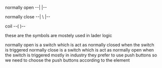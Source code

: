 normally open  --| |--

normally close --| \ |--

coil           --( )--

these are the symbols are mostely used in lader logic

normally open is a switch which is act as normally closed when the switch is triggered 
normally close is a switch which is act as normally open when the switch is triggered
mostly in industry they prefer to use push buttons so we need to choose the push buttons according to the element
